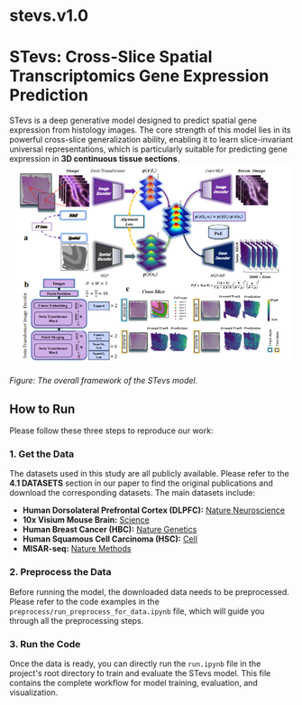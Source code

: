 # stevs.v1.0
# STevs: Cross-Slice Spatial Transcriptomics Gene Expression Prediction

STevs is a deep generative model designed to predict spatial gene expression from histology images. The core strength of this model lies in its powerful cross-slice generalization ability, enabling it to learn slice-invariant universal representations, which is particularly suitable for predicting gene expression in **3D continuous tissue sections**.
![](./figures/paper_figure_2.png)

*Figure: The overall framework of the STevs model.*

## How to Run

Please follow these three steps to reproduce our work:

### 1\. Get the Data

The datasets used in this study are all publicly available. Please refer to the **4.1 DATASETS** section in our paper to find the original publications and download the corresponding datasets. The main datasets include:

  * **Human Dorsolateral Prefrontal Cortex (DLPFC):** [Nature Neuroscience](https://doi.org/10.1038/s41593-020-00787-0)
  * **10x Visium Mouse Brain:** [Science](https://www.science.org/doi/abs/10.1126/science.aaf2403)
  * **Human Breast Cancer (HBC):** [Nature Genetics](https://doi.org/10.1038/s41588-021-00911-1)
  * **Human Squamous Cell Carcinoma (HSC):** [Cell](https://doi.org/10.1016/j.cell.2020.05.039)
  * **MISAR-seq:** [Nature Methods](https://doi.org/10.1038/s41592-023-01884-1)

### 2\. Preprocess the Data

Before running the model, the downloaded data needs to be preprocessed. Please refer to the code examples in the `preprocess/run_preprocess_for_data.ipynb` file, which will guide you through all the preprocessing steps.

### 3\. Run the Code

Once the data is ready, you can directly run the `run.ipynb` file in the project's root directory to train and evaluate the STevs model. This file contains the complete workflow for model training, evaluation, and visualization.
